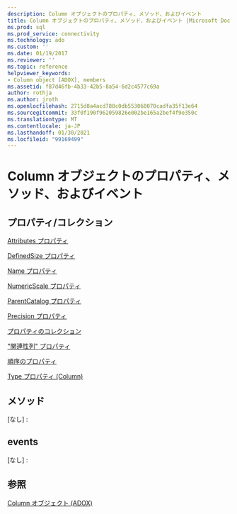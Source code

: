 ```yaml
---
description: Column オブジェクトのプロパティ、メソッド、およびイベント
title: Column オブジェクトのプロパティ、メソッド、およびイベント |Microsoft Docs
ms.prod: sql
ms.prod_service: connectivity
ms.technology: ado
ms.custom: ''
ms.date: 01/19/2017
ms.reviewer: ''
ms.topic: reference
helpviewer_keywords:
- Column object [ADOX], members
ms.assetid: f87d46fb-4b33-42b5-8a54-6d2c4577c69a
author: rothja
ms.author: jroth
ms.openlocfilehash: 2715d8a4acd788c0db553068070cadfa35f13e64
ms.sourcegitcommit: 33f0f190f962059826e002be165a2bef4f9e350c
ms.translationtype: MT
ms.contentlocale: ja-JP
ms.lasthandoff: 01/30/2021
ms.locfileid: "99169499"
---
```

# <a name="column-object-properties-methods-and-events"></a>Column オブジェクトのプロパティ、メソッド、およびイベント
## <a name="propertiescollections"></a>プロパティ/コレクション  
 [Attributes プロパティ](./attributes-property-adox.md)  
  
 [DefinedSize プロパティ](./definedsize-property-adox.md)  
  
 [Name プロパティ](./name-property-adox.md)  
  
 [NumericScale プロパティ](./numericscale-property-adox.md)  
  
 [ParentCatalog プロパティ](./parentcatalog-property-adox.md)  
  
 [Precision プロパティ](./precision-property-adox.md)  
  
 [プロパティのコレクション](../ado-api/properties-collection-ado.md)  
  
 ["関連性列" プロパティ](./relatedcolumn-property-adox.md)  
  
 [順序のプロパティ](./sortorder-property-adox.md)  
  
 [Type プロパティ (Column)](./type-property-column-adox.md)  
  
## <a name="methods"></a>メソッド  
 [なし] :  
  
## <a name="events"></a>events  
 [なし] :  
  
## <a name="see-also"></a>参照  
 [Column オブジェクト (ADOX)](./column-object-adox.md)